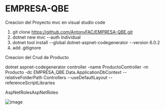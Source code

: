 # EMPRESA-QBE
Creacion del Proyecto mvc en visual studio code

1. git clone https://github.com/AntonyFAC/EMPRESA-QBE.git
2. dotnet new mvc --auth Individual
3. dotnet tool install --global dotnet-aspnet-codegenerator --version 6.0.2
4. add .gitignore

Creacion del Crud de Producto

 dotnet aspnet-codegenerator controller -name ProductoController -m Producto -dc EMPRESA_QBE.Data.ApplicationDbContext --relativeFolderPath Controllers --useDefaultLayout --referenceScriptLibraries
 
AspNetRolesAspNetRoles

![image](https://user-images.githubusercontent.com/93222398/170832145-ca8d88d4-350b-4312-9704-b97b5ef1673c.png)

